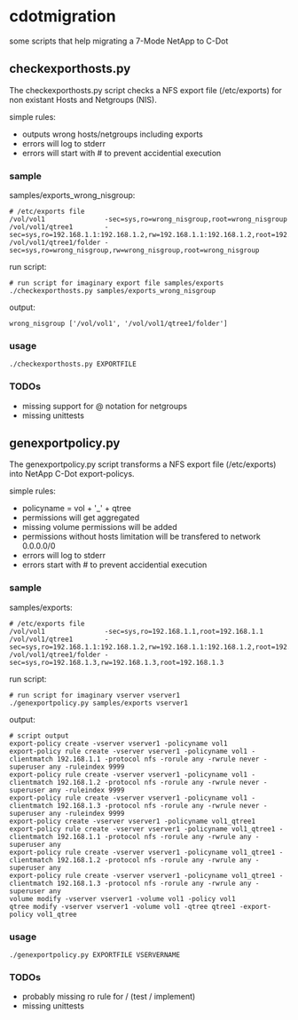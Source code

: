 # cdotmigration
some scripts that help migrating a 7-Mode NetApp to C-Dot


## checkexporthosts.py

The checkexporthosts.py script checks a NFS export file (/etc/exports) for non existant Hosts and Netgroups (NIS).

simple rules:

* outputs wrong hosts/netgroups including exports
* errors will log to stderr
* errors will start with # to prevent accidential execution

### sample

samples/exports_wrong_nisgroup:

    # /etc/exports file
    /vol/vol1               -sec=sys,ro=wrong_nisgroup,root=wrong_nisgroup
    /vol/vol1/qtree1        -sec=sys,ro=192.168.1.1:192.168.1.2,rw=192.168.1.1:192.168.1.2,root=192.168.1.1:192.168.1.2
    /vol/vol1/qtree1/folder -sec=sys,ro=wrong_nisgroup,rw=wrong_nisgroup,root=wrong_nisgroup

run script:

    # run script for imaginary export file samples/exports
    ./checkexporthosts.py samples/exports_wrong_nisgroup

output:

    wrong_nisgroup ['/vol/vol1', '/vol/vol1/qtree1/folder']

### usage
    ./checkexporthosts.py EXPORTFILE

### TODOs
* missing support for @ notation for netgroups
* missing unittests    


## genexportpolicy.py

The genexportpolicy.py script transforms a NFS export file (/etc/exports) into NetApp C-Dot export-policys.

simple rules:

* policyname = vol + '_' + qtree
* permissions will get aggregated
* missing volume permissions will be added
* permissions without hosts limitation will be transfered to network 0.0.0.0/0
* errors will log to stderr
* errors start with # to prevent accidential execution

### sample

samples/exports:
    
    # /etc/exports file
    /vol/vol1               -sec=sys,ro=192.168.1.1,root=192.168.1.1
    /vol/vol1/qtree1        -sec=sys,ro=192.168.1.1:192.168.1.2,rw=192.168.1.1:192.168.1.2,root=192.168.1.1:192.168.1.2
    /vol/vol1/qtree1/folder -sec=sys,ro=192.168.1.3,rw=192.168.1.3,root=192.168.1.3

run script:

    # run script for imaginary vserver vserver1
    ./genexportpolicy.py samples/exports vserver1

output:

    # script output
    export-policy create -vserver vserver1 -policyname vol1
    export-policy rule create -vserver vserver1 -policyname vol1 -clientmatch 192.168.1.1 -protocol nfs -rorule any -rwrule never -superuser any -ruleindex 9999
    export-policy rule create -vserver vserver1 -policyname vol1 -clientmatch 192.168.1.2 -protocol nfs -rorule any -rwrule never -superuser any -ruleindex 9999
    export-policy rule create -vserver vserver1 -policyname vol1 -clientmatch 192.168.1.3 -protocol nfs -rorule any -rwrule never -superuser any -ruleindex 9999
    export-policy create -vserver vserver1 -policyname vol1_qtree1
    export-policy rule create -vserver vserver1 -policyname vol1_qtree1 -clientmatch 192.168.1.1 -protocol nfs -rorule any -rwrule any -superuser any
    export-policy rule create -vserver vserver1 -policyname vol1_qtree1 -clientmatch 192.168.1.2 -protocol nfs -rorule any -rwrule any -superuser any
    export-policy rule create -vserver vserver1 -policyname vol1_qtree1 -clientmatch 192.168.1.3 -protocol nfs -rorule any -rwrule any -superuser any
    volume modify -vserver vserver1 -volume vol1 -policy vol1
    qtree modify -vserver vserver1 -volume vol1 -qtree qtree1 -export-policy vol1_qtree
    
### usage
    ./genexportpolicy.py EXPORTFILE VSERVERNAME

### TODOs
* probably missing ro rule for / (test / implement)
* missing unittests
